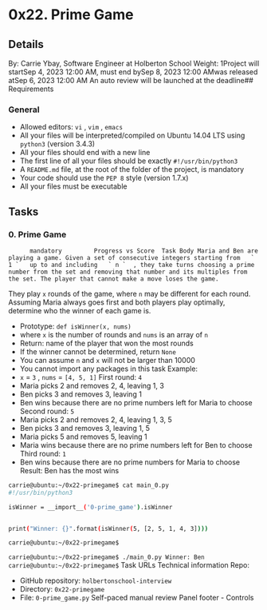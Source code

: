 # 0x22. Prime Game
## Details
 By: Carrie Ybay, Software Engineer at Holberton School Weight: 1Project will startSep 4, 2023 12:00 AM, must end bySep 8, 2023 12:00 AMwas released atSep 6, 2023 12:00 AM An auto review will be launched at the deadline## Requirements
### General
* Allowed editors:  ` vi ` ,  ` vim ` ,  ` emacs ` 
* All your files will be interpreted/compiled on Ubuntu 14.04 LTS using  ` python3 `  (version 3.4.3)
* All your files should end with a new line
* The first line of all your files should be exactly  ` #!/usr/bin/python3 ` 
* A  ` README.md `  file, at the root of the folder of the project, is mandatory
* Your code should use the  ` PEP 8 `  style (version 1.7.x)
* All your files must be executable
## Tasks
### 0. Prime Game
          mandatory         Progress vs Score  Task Body Maria and Ben are playing a game. Given a set of consecutive integers starting from   ` 1 `   up to and including   ` n `  , they take turns choosing a prime number from the set and removing that number and its multiples from the set. The player that cannot make a move loses the game.
They play   ` x `   rounds of the game, where   ` n `   may be different for each round. Assuming Maria always goes first and both players play optimally, determine who the winner of each game is.
* Prototype:  ` def isWinner(x, nums) ` 
* where  ` x `  is the number of rounds and  ` nums `  is an array of  ` n ` 
* Return: name of the player that won the most rounds
* If the winner cannot be determined, return  ` None ` 
* You can assume  ` n `  and  ` x `  will not be larger than 10000
* You cannot import any packages in this task
Example:
*  ` x `  =  ` 3 ` ,  ` nums `  =  ` [4, 5, 1] ` 
First round:   ` 4 ` 
* Maria picks 2 and removes 2, 4, leaving 1, 3
* Ben picks 3 and removes 3, leaving 1
* Ben wins because there are no prime numbers left for Maria to choose
Second round:   ` 5 ` 
* Maria picks 2 and removes 2, 4, leaving 1, 3, 5
* Ben picks 3 and removes 3, leaving 1, 5
* Maria picks 5 and removes 5, leaving 1
* Maria wins because there are no prime numbers left for Ben to choose
Third round:   ` 1 ` 
* Ben wins because there are no prime numbers for Maria to choose
Result: Ben has the most wins
```bash
carrie@ubuntu:~/0x22-primegame$ cat main_0.py
#!/usr/bin/python3

isWinner = __import__('0-prime_game').isWinner


print("Winner: {}".format(isWinner(5, [2, 5, 1, 4, 3])))

carrie@ubuntu:~/0x22-primegame$

```
 ` carrie@ubuntu:~/0x22-primegame$ ./main_0.py
Winner: Ben
carrie@ubuntu:~/0x22-primegame$
 `  Task URLs  Technical information Repo:
* GitHub repository:  ` holbertonschool-interview ` 
* Directory:  ` 0x22-primegame ` 
* File:  ` 0-prime_game.py ` 
 Self-paced manual review  Panel footer - Controls 
